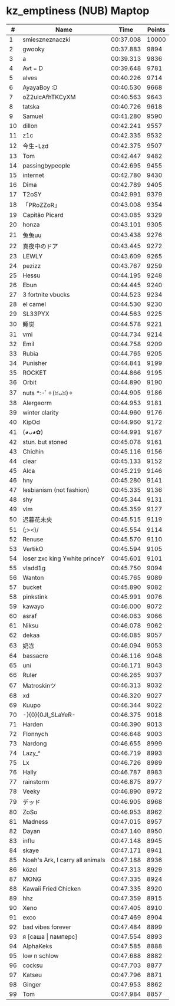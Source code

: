 # kz_emptiness (NUB) Maptop

|  # | Name | Time | Points |
|-------------- | -------------- | -------------- | -------------- | 
| 1 | smieszneznaczki | 00:37.008 | 10000 | 
| 2 | gwooky | 00:37.883 | 9894 | 
| 3 | a | 00:39.313 | 9836 | 
| 4 | Avt = D | 00:39.648 | 9781 | 
| 5 | alves | 00:40.226 | 9714 | 
| 6 | AyayaBoy :D | 00:40.530 | 9668 | 
| 7 | oZ2ulcAfhTKCyXM | 00:40.563 | 9643 | 
| 8 | tatska | 00:40.726 | 9618 | 
| 9 | Samuel | 00:41.280 | 9590 | 
| 10 | dillon | 00:42.241 | 9557 | 
| 11 | z1c | 00:42.335 | 9532 | 
| 12 | 今生-Lzd | 00:42.375 | 9507 | 
| 13 | Tom | 00:42.447 | 9482 | 
| 14 | passingbypeople | 00:42.695 | 9455 | 
| 15 | internet | 00:42.780 | 9430 | 
| 16 | Dima | 00:42.789 | 9405 | 
| 17 | T2oSY | 00:42.991 | 9379 | 
| 18 | 「PRoZZoR」 | 00:43.008 | 9354 | 
| 19 | Capitão Picard | 00:43.085 | 9329 | 
| 20 | honza | 00:43.101 | 9305 | 
| 21 | 兔兔uu | 00:43.438 | 9276 | 
| 22 | 真夜中のドア | 00:43.445 | 9272 | 
| 23 | LEWLY | 00:43.609 | 9265 | 
| 24 | pezizz | 00:43.767 | 9259 | 
| 25 | Hessu | 00:44.195 | 9248 | 
| 26 | Ebun | 00:44.445 | 9240 | 
| 27 | 3 fortnite vbucks | 00:44.523 | 9234 | 
| 28 | el camel | 00:44.530 | 9230 | 
| 29 | SL33PYX | 00:44.563 | 9225 | 
| 30 | 睡觉 | 00:44.578 | 9221 | 
| 31 | vmi | 00:44.734 | 9214 | 
| 32 | Emil | 00:44.758 | 9209 | 
| 33 | Rubia | 00:44.765 | 9205 | 
| 34 | Punisher | 00:44.841 | 9199 | 
| 35 | ROCKET | 00:44.866 | 9195 | 
| 36 | Orbit | 00:44.890 | 9190 | 
| 37 | nuts *:･ﾟ✧(ꈍᴗꈍ)✧ | 00:44.905 | 9186 | 
| 38 | Alergeorm | 00:44.953 | 9181 | 
| 39 | winter clarity | 00:44.960 | 9176 | 
| 40 | KipOd | 00:44.960 | 9172 | 
| 41 | (◕ᴗ◕✿) | 00:44.991 | 9167 | 
| 42 | stun. but stoned | 00:45.078 | 9161 | 
| 43 | Chichin | 00:45.116 | 9156 | 
| 44 | clear | 00:45.133 | 9152 | 
| 45 | Alca | 00:45.219 | 9146 | 
| 46 | hny | 00:45.280 | 9141 | 
| 47 | lesbianism (not fashion) | 00:45.335 | 9136 | 
| 48 | shy | 00:45.344 | 9131 | 
| 49 | vlm | 00:45.359 | 9127 | 
| 50 | 迟暮花未央 | 00:45.515 | 9119 | 
| 51 | (;><)/ | 00:45.554 | 9114 | 
| 52 | Renuse | 00:45.570 | 9110 | 
| 53 | VertikO | 00:45.594 | 9105 | 
| 54 | loser zxc king ϒwhite princeϒ | 00:45.601 | 9101 | 
| 55 | vladd1g | 00:45.750 | 9094 | 
| 56 | Wanton | 00:45.765 | 9089 | 
| 57 | bucket | 00:45.890 | 9082 | 
| 58 | pinkstink | 00:45.991 | 9076 | 
| 59 | kawayo | 00:46.000 | 9072 | 
| 60 | asraf | 00:46.063 | 9066 | 
| 61 | Niksu | 00:46.078 | 9062 | 
| 62 | dekaa | 00:46.085 | 9057 | 
| 63 | 奶冻 | 00:46.094 | 9053 | 
| 64 | bassacre | 00:46.116 | 9048 | 
| 65 | uni | 00:46.171 | 9043 | 
| 66 | Ruler | 00:46.265 | 9037 | 
| 67 | Matroskinツ | 00:46.313 | 9032 | 
| 68 | xd | 00:46.320 | 9027 | 
| 69 | Kuupo | 00:46.344 | 9022 | 
| 70 | -}{0}{0JI_SLaYeR- | 00:46.375 | 9018 | 
| 71 | Harden | 00:46.390 | 9013 | 
| 72 | Flonnych | 00:46.648 | 9003 | 
| 73 | Nardong | 00:46.655 | 8999 | 
| 74 | Lazy_^ | 00:46.719 | 8993 | 
| 75 | Lx | 00:46.726 | 8989 | 
| 76 | Hally | 00:46.787 | 8983 | 
| 77 | rainstorm | 00:46.875 | 8977 | 
| 78 | Veeky | 00:46.890 | 8972 | 
| 79 | デッド | 00:46.905 | 8968 | 
| 80 | ZoSo | 00:46.953 | 8962 | 
| 81 | Madness | 00:47.015 | 8957 | 
| 82 | Dayan | 00:47.140 | 8950 | 
| 83 | influ | 00:47.148 | 8945 | 
| 84 | skaye | 00:47.171 | 8941 | 
| 85 | Noah's Ark, I carry all animals | 00:47.188 | 8936 | 
| 86 | közel | 00:47.313 | 8929 | 
| 87 | MONG | 00:47.335 | 8924 | 
| 88 | Kawaii Fried Chicken | 00:47.335 | 8920 | 
| 89 | hhz | 00:47.359 | 8915 | 
| 90 | Xeno | 00:47.405 | 8910 | 
| 91 | exco | 00:47.469 | 8904 | 
| 92 | bad vibes forever | 00:47.484 | 8899 | 
| 93 | я [саша \| памперс] | 00:47.554 | 8893 | 
| 94 | AlphaKeks | 00:47.585 | 8888 | 
| 95 | low n schlow | 00:47.688 | 8882 | 
| 96 | cocksu | 00:47.703 | 8877 | 
| 97 | Katseu | 00:47.796 | 8871 | 
| 98 | Ginger | 00:47.953 | 8862 | 
| 99 | Tom | 00:47.984 | 8857 | 

